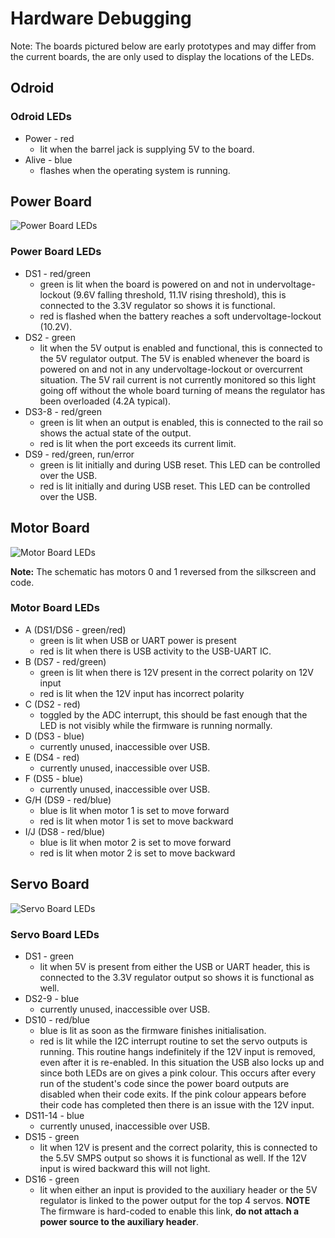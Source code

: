 # Hardware Debugging

Note: The boards pictured below are early prototypes and may differ from the current boards, the are only used to display the locations of the LEDs.

## Odroid

### Odroid LEDs

- Power - red
    - lit when the barrel jack is supplying 5V to the board.
- Alive - blue
    - flashes when the operating system is running.

## Power Board

![Power Board LEDs](https://raw.githubusercontent.com/srobo/power-v4-hw/master/test/figure1.png)

### Power Board LEDs

- DS1 - red/green
    - green is lit when the board is powered on and not in undervoltage-lockout (9.6V falling threshold, 11.1V rising threshold), this is connected to the 3.3V regulator so shows it is functional.
    - red is flashed when the battery reaches a soft undervoltage-lockout (10.2V).
- DS2 - green
    - lit when the 5V output is enabled and functional, this is connected to the 5V regulator output. The 5V is enabled whenever the board is powered on and not in any undervoltage-lockout or overcurrent situation. The 5V rail current is not currently monitored so this light going off without the whole board turning of means the regulator has been overloaded (4.2A typical).
- DS3-8 - red/green
    - green is lit when an output is enabled, this is connected to the rail so shows the actual state of the output.
    - red is lit when the port exceeds its current limit.
- DS9 - red/green, run/error
    - green is lit initially and during USB reset. This LED can be controlled over the USB.
    - red is lit initially and during USB reset. This LED can be controlled over the USB.

## Motor Board

![Motor Board LEDs](https://raw.githubusercontent.com/srobo/motor-v4-hw/master/test/led_diagram.jpg)

__Note:__ The schematic has motors 0 and 1 reversed from the silkscreen and code.

### Motor Board LEDs

- A (DS1/DS6 - green/red)
    - green is lit when USB or UART power is present
    - red is lit when there is USB activity to the USB-UART IC.
- B (DS7 - red/green)
    - green is lit when there is 12V present in the correct polarity on 12V input
    - red is lit when the 12V input has incorrect polarity
- C (DS2 - red)
    - toggled by the ADC interrupt, this should be fast enough that the LED is not visibly while the firmware is running normally.
- D (DS3 - blue)
    - currently unused, inaccessible over USB.
- E (DS4 - red)
    - currently unused, inaccessible over USB.
- F (DS5 - blue)
    - currently unused, inaccessible over USB.
- G/H (DS9 - red/blue)
    - blue is lit when motor 1 is set to move forward
    - red is lit when motor 1 is set to move backward
- I/J (DS8 - red/blue)
    - blue is lit when motor 2 is set to move forward
    - red is lit when motor 2 is set to move backward

## Servo Board

![Servo Board LEDs](https://raw.githubusercontent.com/srobo/servo-v4-hw/master/test/figure1.png)

### Servo Board LEDs

- DS1 - green
    - lit when 5V is present from either the USB or UART header, this is connected to the 3.3V regulator output so shows it is functional as well.
- DS2-9 - blue
    - currently unused, inaccessible over USB.
- DS10 - red/blue
    - blue is lit as soon as the firmware finishes initialisation.
    - red is lit while the I2C interrupt routine to set the servo outputs is running. This routine hangs indefinitely if the 12V input is removed, even after it is re-enabled. In this situation the USB also locks up and since both LEDs are on gives a pink colour. This occurs after every run of the student's code since the power board outputs are disabled when their code exits. If the pink colour appears before their code has completed then there is an issue with the 12V input.
- DS11-14 - blue
    - currently unused, inaccessible over USB.
- DS15 - green
    - lit when 12V is present and the correct polarity, this is connected to the 5.5V SMPS output so shows it is functional as well. If the 12V input is wired backward this will not light.
- DS16 - green
    - lit when either an input is provided to the auxiliary header or the 5V regulator is linked to the power output for the top 4 servos. __NOTE__ The firmware is hard-coded to enable this link, __do not attach a power source to the auxiliary header__.
